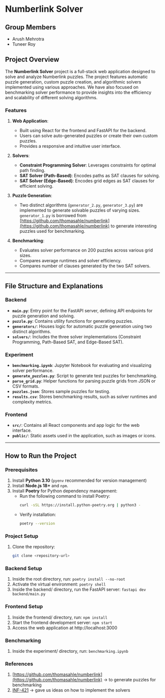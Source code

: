 # Numberlink Solver

## Group Members

- Arush Mehrotra
- Tuneer Roy

## Project Overview

The **Numberlink Solver** project is a full-stack web application designed to solve and analyze Numberlink puzzles. The project features automatic puzzle generation, custom puzzle creation, and algorithmic solvers implemented using various approaches. We have also focused on benchmarking solver performance to provide insights into the efficiency and scalability of different solving algorithms.

### Features

1. **Web Application**:

   - Built using React for the frontend and FastAPI for the backend.
   - Users can solve auto-generated puzzles or create their own custom puzzles.
   - Provides a responsive and intuitive user interface.

2. **Solvers**:

   - **Constraint Programming Solver**: Leverages constraints for optimal path finding.
   - **SAT Solver (Path-Based)**: Encodes paths as SAT clauses for solving.
   - **SAT Solver (Edge-Based)**: Encodes grid edges as SAT clauses for efficient solving.

3. **Puzzle Generation**:

   - Two distinct algorithms (`generator_2.py`, `generator_3.py`) are implemented to generate solvable puzzles of varying sizes. `generator_1.py` is borrowed from [https://github.com/thomasahle/numberlink](https://github.com/thomasahle/numberlink) to generate interesting puzzles used for benchmarking.

4. **Benchmarking**:
   - Evaluates solver performance on 200 puzzles across various grid sizes.
   - Compares average runtimes and solver efficiency.
   - Compares number of clauses generated by the two SAT solvers.

---

## File Structure and Explanations

### Backend

- **`main.py`**: Entry point for the FastAPI server, defining API endpoints for puzzle generation and solving.
- **`puzzle.py`**: Contains utility functions for generating puzzles.
- **`generators/`**: Houses logic for automatic puzzle generation using two distinct algorithms.
- **`solvers/`**: Includes the three solver implementations (Constraint Programming, Path-Based SAT, and Edge-Based SAT).

### Experiment

- **`benchmarking.ipynb`**: Jupyter Notebook for evaluating and visualizing solver performance.
- **`generate_puzzles.py`**: Script to generate test puzzles for benchmarking.
- **`parse_grid.py`**: Helper functions for parsing puzzle grids from JSON or CSV formats.
- **`puzzles.json`**: Stores sample puzzles for testing.
- **`results.csv`**: Stores benchmarking results, such as solver runtimes and complexity metrics.

### Frontend

- **`src/`**: Contains all React components and app logic for the web interface.
- **`public/`**: Static assets used in the application, such as images or icons.

---

## How to Run the Project

### Prerequisites

1. Install **Python 3.10** (`pyenv` recommended for version management)
2. Install **Node.js 18+** and `npm`.
3. Install **Poetry** for Python dependency management:
   - Run the following command to install Poetry:
     ```bash
     curl -sSL https://install.python-poetry.org | python3 -
     ```
   - Verify installation:
     ```bash
     poetry --version
     ```

### Project Setup

1. Clone the repository:
   ```bash
   git clone <repository-url>
   ```

### Backend Setup

1. Inside the root directory, run:
   `poetry install --no-root`
2. Activate the virtual environment:
   `poetry shell`
3. Inside the backend/ directory, run the FastAPI server:
   `fastapi dev backend/main.py`

### Frontend Setup

1. Inside the frontend/ directory, run:
   `npm install`
2. Start the frontend development server:
   `npm start`
3. Access the web application at http://localhost:3000

### Benchmarking

1. Inside the experiment/ directory, run:
   `benchmarking.ipynb`

### References

1. [https://github.com/thomasahle/numberlink](https://github.com/thomasahle/numberlink) -> to generate puzzles for benchmarking
2. [INF-421](https://www.lix.polytechnique.fr/~pilaud/enseignement/TP/DIX/INF421/1819/material/numberlink.pdf) -> gave us ideas on how to implement the solvers
